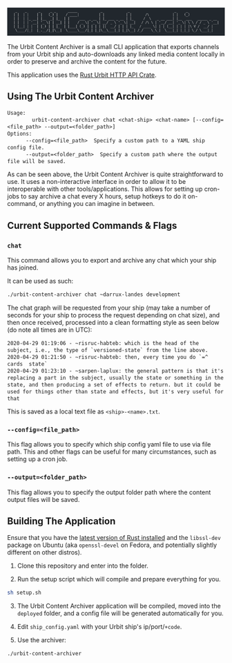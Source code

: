 ![](images/title.png)

The Urbit Content Archiver is a small CLI application that exports channels from your Urbit ship and auto-downloads any linked media content locally in order to preserve and archive the content for the future.

This application uses the [Rust Urbit HTTP API Crate](https://crates.io/crates/urbit-http-api).

## Using The Urbit Content Archiver

```
Usage:
        urbit-content-archiver chat <chat-ship> <chat-name> [--config=<file_path> --output=<folder_path>]
Options:
      --config=<file_path>  Specify a custom path to a YAML ship config file.
      --output=<folder_path>  Specify a custom path where the output file will be saved.

```

As can be seen above, the Urbit Content Archiver is quite straightforward to use. It uses a non-interactive interface in order to allow it to be interoperable with other tools/applications. This allows for setting up cron-jobs to say archive a chat every X hours, setup hotkeys to do it on-command, or anything you can imagine in between.

## Current Supported Commands & Flags

### `chat`

This command allows you to export and archive any chat which your ship has joined.

It can be used as such:

```sh
./urbit-content-archiver chat ~darrux-landes development
```

The chat graph will be requested from your ship (may take a number of seconds for your ship to process the request depending on chat size), and then once received, processed into a clean formatting style as seen below (do note all times are in UTC):

```
2020-04-29 01:19:06 - ~risruc-habteb: which is the head of the subject, i.e., the type of `versioned-state` from the line above.
2020-04-29 01:21:50 - ~risruc-habteb: then, every time you do `=^  cards  state`
2020-04-29 01:23:10 - ~sarpen-laplux: the general pattern is that it's replacing a part in the subject, usually the state or something in the state, and then producing a set of effects to return. but it could be used for things other than state and effects, but it's very useful for that
```

This is saved as a local text file as `<ship>-<name>.txt`.

### `--config=<file_path>`

This flag allows you to specify which ship config yaml file to use via file path. This and other flags can be useful for many circumstances, such as setting up a cron job.

### `--output=<folder_path>`

This flag allows you to specify the output folder path where the content output files will be saved.

## Building The Application

Ensure that you have the [latest version of Rust installed](https://rustup.rs/) and the `libssl-dev` package on Ubuntu (aka `openssl-devel` on Fedora, and potentially slightly different on other distros).

1. Clone this repository and enter into the folder.

2. Run the setup script which will compile and prepare everything for you.

```sh
sh setup.sh
```

3. The Urbit Content Archiver application will be compiled, moved into the `deployed` folder, and a config file will be generated automatically for you.

4. Edit `ship_config.yaml` with your Urbit ship's ip/port/`+code`.

5. Use the archiver:

```sh
./urbit-content-archiver
```
